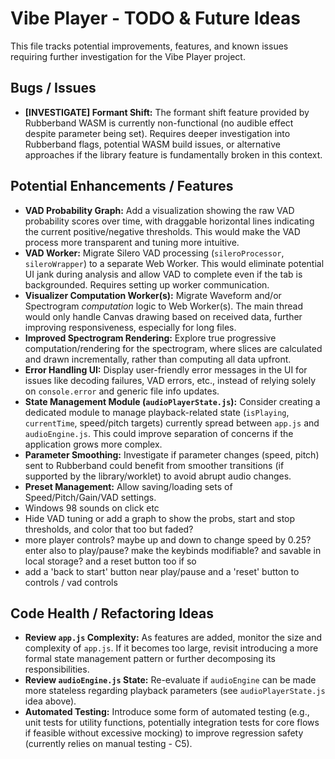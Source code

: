 <!-- /vibe-player/TODO.md -->

# Vibe Player - TODO & Future Ideas

This file tracks potential improvements, features, and known issues requiring further investigation for the Vibe Player
project.

## Bugs / Issues

* **[INVESTIGATE] Formant Shift:** The formant shift feature provided by Rubberband WASM is currently non-functional (no
  audible effect despite parameter being set). Requires deeper investigation into Rubberband flags, potential WASM build
  issues, or alternative approaches if the library feature is fundamentally broken in this context.

## Potential Enhancements / Features

* **VAD Probability Graph:** Add a visualization showing the raw VAD probability scores over time, with draggable
  horizontal lines indicating the current positive/negative thresholds. This would make the VAD process more transparent
  and tuning more intuitive.
* **VAD Worker:** Migrate Silero VAD processing (`sileroProcessor`, `sileroWrapper`) to a separate Web Worker. This
  would eliminate potential UI jank during analysis and allow VAD to complete even if the tab is backgrounded. Requires
  setting up worker communication.
* **Visualizer Computation Worker(s):** Migrate Waveform and/or Spectrogram *computation* logic to Web Worker(s). The
  main thread would only handle Canvas drawing based on received data, further improving responsiveness, especially for
  long files.
* **Improved Spectrogram Rendering:** Explore true progressive computation/rendering for the spectrogram, where slices
  are calculated and drawn incrementally, rather than computing all data upfront.
* **Error Handling UI:** Display user-friendly error messages in the UI for issues like decoding failures, VAD errors,
  etc., instead of relying solely on `console.error` and generic file info updates.
* **State Management Module (`audioPlayerState.js`):** Consider creating a dedicated module to manage playback-related
  state (`isPlaying`, `currentTime`, speed/pitch targets) currently spread between `app.js` and `audioEngine.js`. This
  could improve separation of concerns if the application grows more complex.
* **Parameter Smoothing:** Investigate if parameter changes (speed, pitch) sent to Rubberband could benefit from
  smoother transitions (if supported by the library/worklet) to avoid abrupt audio changes.
* **Preset Management:** Allow saving/loading sets of Speed/Pitch/Gain/VAD settings.
* Windows 98 sounds on click etc
* Hide VAD tuning or add a graph to show the probs, start and stop thresholds, and color that too but faded?
* more player controls? maybe up and down to change speed by 0.25? enter also to play/pause? make the keybinds
  modifiable? and savable in local storage? and a reset button too if so
* add a 'back to start' button near play/pause and a 'reset' button to controls / vad controls

## Code Health / Refactoring Ideas

* **Review `app.js` Complexity:** As features are added, monitor the size and complexity of `app.js`. If it becomes too
  large, revisit introducing a more formal state management pattern or further decomposing its responsibilities.
* **Review `audioEngine.js` State:** Re-evaluate if `audioEngine` can be made more stateless regarding playback
  parameters (see `audioPlayerState.js` idea above).
* **Automated Testing:** Introduce some form of automated testing (e.g., unit tests for utility functions, potentially
  integration tests for core flows if feasible without excessive mocking) to improve regression safety (currently relies
  on manual testing - C5).

<!-- /vibe-player/TODO.md -->
